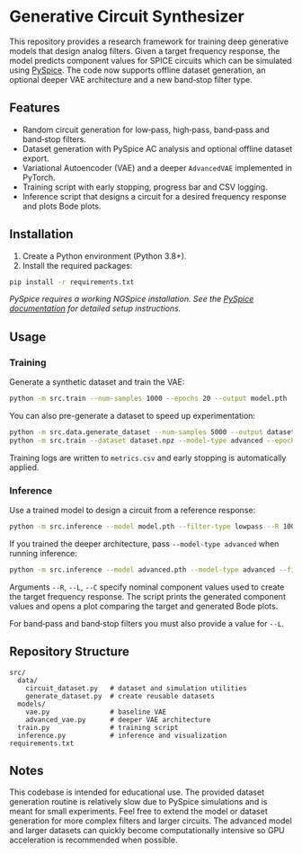 # Generative Circuit Synthesizer

This repository provides a research framework for training deep generative models that design analog filters.  Given a target frequency response, the model predicts component values for SPICE circuits which can be simulated using [PySpice](https://github.com/FabriceSalvaire/PySpice).  The code now supports offline dataset generation, an optional deeper VAE architecture and a new band‑stop filter type.

## Features

- Random circuit generation for low‑pass, high‑pass, band‑pass and band‑stop filters.
- Dataset generation with PySpice AC analysis and optional offline dataset export.
- Variational Autoencoder (VAE) and a deeper `AdvancedVAE` implemented in PyTorch.
- Training script with early stopping, progress bar and CSV logging.
- Inference script that designs a circuit for a desired frequency response and plots Bode plots.

## Installation

1. Create a Python environment (Python 3.8+).
2. Install the required packages:

```bash
pip install -r requirements.txt
```

*PySpice requires a working NGSpice installation. See the [PySpice documentation](https://pyspice.fabrice-salvaire.fr/) for detailed setup instructions.*

## Usage

### Training

Generate a synthetic dataset and train the VAE:

```bash
python -m src.train --num-samples 1000 --epochs 20 --output model.pth
```

You can also pre-generate a dataset to speed up experimentation:

```bash
python -m src.data.generate_dataset --num-samples 5000 --output dataset.npz
python -m src.train --dataset dataset.npz --model-type advanced --epochs 50 --output advanced.pth
```

Training logs are written to `metrics.csv` and early stopping is automatically applied.

### Inference

Use a trained model to design a circuit from a reference response:

```bash
python -m src.inference --model model.pth --filter-type lowpass --R 1000 --C 1e-9
```

If you trained the deeper architecture, pass `--model-type advanced` when running inference:

```bash
python -m src.inference --model advanced.pth --model-type advanced --filter-type lowpass --R 1000 --C 1e-9
```

Arguments `--R`, `--L`, `--C` specify nominal component values used to create the target frequency response. The script prints the generated component values and opens a plot comparing the target and generated Bode plots.

For band‑pass and band‑stop filters you must also provide a value for `--L`.

## Repository Structure

```
src/
  data/
    circuit_dataset.py   # dataset and simulation utilities
    generate_dataset.py  # create reusable datasets
  models/
    vae.py               # baseline VAE
    advanced_vae.py      # deeper VAE architecture
  train.py               # training script
  inference.py           # inference and visualization
requirements.txt
```

## Notes

This codebase is intended for educational use. The provided dataset generation routine is relatively slow due to PySpice simulations and is meant for small experiments. Feel free to extend the model or dataset generation for more complex filters and larger circuits.
The advanced model and larger datasets can quickly become computationally intensive so GPU acceleration is recommended when possible.
